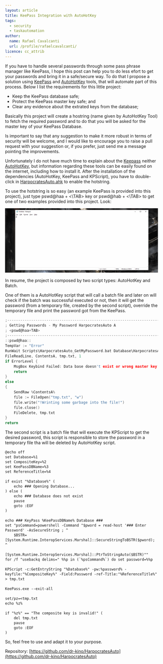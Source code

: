 ```yaml
---
layout: article
title: KeePass Integration with AutoHotKey
tags:
  - security
  - taskautomation
author:
  name: Rafael Cavalcanti
  url: /profile/rafaelcavalcanti/
licence: cc_attrib
---
```


If you have to handle several passwords through some pass phrase manager like KeePass, I hope this post can help you to do less efort to get your passwords and bring it in a safe/secure way. To do that I propose a solution using [KeePass](https://keepass.info/) and [AutoHotKey](https://www.autohotkey.com/) tools, that will automate part of this process. Below I list the requirements for this little project:
  * Keep the KeePass database safe;
  * Protect the KeePass master key safe; and
  * Clear any evidence about the extrated keys from the database;

Basically this project will create a hostring (name given by AutoHotKey Tool) to fetch the required password and to do that you will be asked for the master key of your KeePass Database.

Is important to say that any suggestion to make it more robust in terms of security will be welcome, and I would like to encourage you to raise a pull request with your suggestion or, if you prefer, just send me a message pointing the improvements.

Unfortunately I do not have much time to explain about the [Keepass](https://keepass.info/) neither [AutoHotKey](https://www.autohotkey.com/), but information regarding these tools can be easily found on the internet, including how to install it. After the installation of the dependencies (AutoHotKey, KeePass and KPScript), you have to double-click in [HarpocratesAuto.ahk](https://github.com/dr-kino/HarpocratesAuto/blob/main/HarpocratesAuto.ahk) to enable the hotstring.

To use the hotstring is so easy (an example KeePass is provided into this project), just type pswd@haa + <\TAB> key or pswd@hab + <\TAB> to get one of two examples provided into this project. Look:

  <div style="text-align:center"><img src="/images/posts/gif/00020-A.gif" /></div>

In resume, the project is composed by two script types: AutoHotKey and Batch.

One of them is a AutoHotKey script that will call a batch file and later on will check if the batch was successful executed or not, then it will get the password (from a temporary file, created by the second script), override the temporary file and print the password got from the KeePass.

```c
;----------------------------------------------------------------------------------
; Getting Passwords - My Password HarpocratesAuto A
; <pswd@haa+TAB>
;----------------------------------------------------------------------------------
::pswd@haa::
TempVar := "Error"
RunWait Scripts\HarpocratesAuto_GetMyPassword.bat Database\HarpocratesAuto.kdbx Database\HarpocratesAuto.key "Harpocrates Auto A" HarpocratesAuto_A
FileReadLine, ContentsA, tmp.txt, 1
if ErrorLevel {
	MsgBox Keybind Failed: Data base doesn't exist or wrong master key 
	return
}
else
{
	SendRaw %ContentsA%
	file := FileOpen("tmp.txt", "w")
	file.write("!Wrinting some garbage into the file!")
	file.close()
	FileDelete, tmp.txt
}
return
```

The second script is a batch file that will execute the KPScript to get the desired password, this script is responsible to store the password in a temporary file tha will be deleted by AutoHotKey script.

```batch
@echo off
set Database=%1
set CompositeKey=%2
set KeePassDBName=%3
set ReferenceTitle=%4

if exist "%Database%" (
	echo ### Opening Database...
) else (
	echo ### Database does not exist
	pause
	goto :EOF
)

echo ### KeyPass %KeePassDBName% Database ###
set "psCommand=powershell -Command "$pword = read-host '### Enter Password' -AsSecureString ; ^
	$BSTR=[System.Runtime.InteropServices.Marshal]::SecureStringToBSTR($pword); ^
       	[System.Runtime.InteropServices.Marshal]::PtrToStringAuto($BSTR)""
for /f "usebackq delims=" %%p in (`%psCommand%`) do set password=%%p

KPScript -c:GetEntryString "%Database%" -pw:%password% -keyfile:"%CompositeKey%" -Field:Password -ref-Title:"%ReferenceTitle%" > tmp.txt

KeePass.exe --exit-all

set/pz=<tmp.txt
echo %z%

if "%z%" == "The composite key is invalid!" (
	del tmp.txt
	pause
	goto :EOF
)
```

So, feel free to use and adapt it to your purpose.

Repository: [https://github.com/dr-kino/HarpocratesAuto](https://github.com/dr-kino/HarpocratesAuto)
